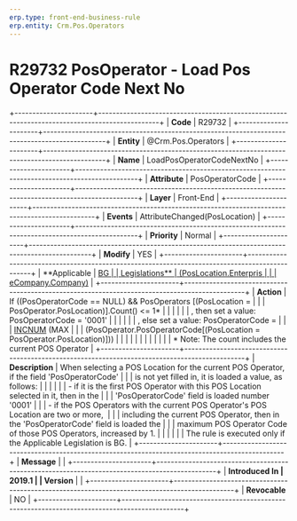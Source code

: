 ```yaml
---
erp.type: front-end-business-rule
erp.entity: Crm.Pos.Operators
---
```


# R29732 PosOperator - Load Pos Operator Code Next No
+----------------------+-----------------------------------------------------------------------------------------------+
| **Code**             | R29732                                                                                        |
+----------------------+-----------------------------------------------------------------------------------------------+
| **Entity**           | @Crm.Pos.Operators                                                                                   |
+----------------------+-----------------------------------------------------------------------------------------------+
| **Name**             | LoadPosOperatorCodeNextNo                                                                     |
+----------------------+-----------------------------------------------------------------------------------------------+
| **Attribute**        | PosOperatorCode                                                                               |
+----------------------+-----------------------------------------------------------------------------------------------+
| **Layer**            | Front-End                                                                                     |
+----------------------+-----------------------------------------------------------------------------------------------+
| **Events**           | AttributeChanged(PosLocation)                                                                 |
+----------------------+-----------------------------------------------------------------------------------------------+
| **Priority**         | Normal                                                                                        |
+----------------------+-----------------------------------------------------------------------------------------------+
| **Modify**           | YES                                                                                           |
+----------------------+-----------------------------------------------------------------------------------------------+
| **Applicable         | [BG                                                                                           |
| Legislations**       | (PosLocation.Enterpris                                                                        |
|                      | eCompany.Company)](https://confluence.erp.net/display/techdoc/Country+Specific+Functionality) |
+----------------------+-----------------------------------------------------------------------------------------------+
| **Action**           | If ((PosOperatorCode == NULL) && PosOperators \[(PosLocation =                                |
|                      | PosOperator.PosLocation)\].Count() \<= 1\*                                                    |
|                      |                                                                                               |
|                      | , then set a value: PosOperatorCode = \'0001\'                                                |
|                      |                                                                                               |
|                      | , else set a value: PosOperatorCode =                                                         |
|                      | [INCNUM](https://confluence.erp.net/display/techdoc/INCNUM) (MAX                              |
|                      | (PosOperator.PosOperatorCode\[(PosLocation = PosOperator.PosLocation)\]))                     |
|                      |                                                                                               |
|                      |                                                                                               |
|                      |                                                                                               |
|                      | \* Note: The count includes the current POS Operator                                          |
+----------------------+-----------------------------------------------------------------------------------------------+
| **Description**      | When selecting a POS Location for the current POS Operator, if the field \'PosOperatorCode\'  |
|                      | is not yet filled in, it is loaded a value, as follows:                                       |
|                      |                                                                                               |
|                      | -   if it is the first POS Operator with this POS Location selected in it, then in the        |
|                      |     \'PosOperatorCode\' field is loaded number \'0001\'                                       |
|                      | -   if the POS Operators with the current POS Operator\'s POS Location are two or more,       |
|                      |     including the current POS Operator, then in the \'PosOperatorCode\' field is loaded the   |
|                      |     maximum POS Operator Code of those POS Operators, increased by 1.                         |
|                      |                                                                                               |
|                      | The rule is executed only if the Applicable Legislation is BG.                                |
+----------------------+-----------------------------------------------------------------------------------------------+
| **Message**          |                                                                                               |
+----------------------+-----------------------------------------------------------------------------------------------+
| **Introduced In      | 2019.1                                                                                        |
| Version**            |                                                                                               |
+----------------------+-----------------------------------------------------------------------------------------------+
| **Revocable**        | NO                                                                                            |
+----------------------+-----------------------------------------------------------------------------------------------+

  

  

  
